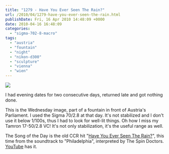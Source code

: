 ```yaml
---
title: "1279 - Have You Ever Seen The Rain?"
url: /2010/04/1279-have-you-ever-seen-the-rain.html
publishDate: Fri, 16 Apr 2010 14:48:09 +0000
date: 2010-04-16 16:48:09
categories: 
  - "sigma-702-8-macro"
tags: 
  - "austria"
  - "fountain"
  - "night"
  - "nikon-d300"
  - "sculpture"
  - "vienna"
  - "wien"
---
```

<a target="_blank" href="https://d25zfm9zpd7gm5.cloudfront.net/1200x1200/2010/20100414_231439_ps.jpg"><img src="https://d25zfm9zpd7gm5.cloudfront.net/0600x0600/2010/20100414_231439_ps.jpg" /></a>

I had evening dates for two consecutive days, returned late and got nothing done.

This is the Wednesday image, part of a fountain in front of Austria's Parliament. I used the Sigma 70/2.8 at that day. It's not stabilized and I don't use it below 1/100s, thus I had to look for well-lit things. Oh how I miss my Tamron 17-50/2.8 VC! It's not only stabilization, it's the useful range as well. 

 The Song of the Day is the old CCR hit "<a target="_blank" href="http://www.lyricsmode.com/lyrics/c/creedence_clearwater_revival/have_you_ever_seen_the_rain.html">Have You Ever Seen The Rain?</a>", this time from the soundtrack to "Philadelphia", interpreted by The Spin Doctors. <a target="_blank" href="http://www.youtube.com/watch?v=1czO3IbObt4">YouTube</a> has it.
